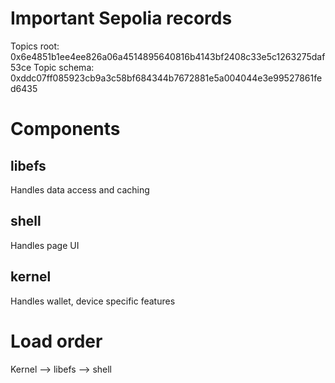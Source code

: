 # Important Sepolia records

Topics root: 0x6e4851b1ee4ee826a06a4514895640816b4143bf2408c33e5c1263275daf53ce
Topic schema: 0xddc07ff085923cb9a3c58bf684344b7672881e5a004044e3e99527861fed6435

# Components

## libefs

Handles data access and caching

## shell

Handles page UI

## kernel

Handles wallet, device specific features

# Load order

Kernel --> libefs --> shell